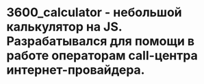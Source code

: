 # 3600_calculator - небольшой калькулятор на JS. Разрабатывался для помощи в работе операторам call-центра интернет-провайдера.
